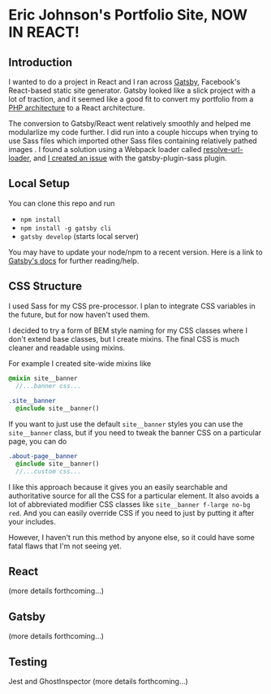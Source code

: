 # Eric Johnson's Portfolio Site, NOW IN REACT!

## Introduction

I wanted to do a project in React and I ran across [Gatsby](https://www.gatsbyjs.org/), Facebook's React-based 
static site generator. Gatsby looked like a slick project with a lot of traction, and it seemed like a good fit to 
convert my portfolio from a [PHP architecture](https://github.com/onetwothreebutter/ericdjohnson) to a React architecture.

The conversion to Gatsby/React went relatively smoothly and helped me modularlize my code further. I did run into a 
couple hiccups when trying to use Sass files which imported other Sass files containing relatively pathed images . 
I found a solution using a Webpack loader called [resolve-url-loader](https://github.com/bholloway/resolve-url-loader), 
and [I created an issue](https://github.com/gatsbyjs/gatsby/issues/3665) with the 
gatsby-plugin-sass plugin.


## Local Setup
You can clone this repo and run
* `npm install`
* `npm install -g gatsby cli`
* `gatsby develop` (starts local server)

You may have to update your node/npm to a recent version. Here is a link to [Gatsby's docs](https://www.gatsbyjs.org/docs)
for further reading/help.

## CSS Structure
I used Sass for my CSS pre-processor. I plan to integrate CSS variables in the future, but for now haven't used them.

I decided to try a form of BEM style naming for my CSS classes where I don't extend base classes, but I create mixins. 
The final CSS is much cleaner and readable using mixins.

For example I created site-wide mixins like
```sass
@mixin site__banner
  //...banner css...
  
.site__banner
  @include site__banner()
```
If you want to just use the default `site__banner` styles you can use the `site__banner` class, but if you need to tweak
the banner CSS on a particular page, you can do

```sass
.about-page__banner
  @include site__banner()
  //...custom css...
  ```
  
I like this approach because it gives you an easily searchable and authoritative source for all the CSS for a particular
 element. It also avoids a lot of abbreviated modifier CSS classes like `site__banner f-large no-bg red`. And you can easily
 override CSS if you need to just by putting it after your includes.
 
 However, I haven't run this method by anyone else, so it could have some fatal flaws that I'm not seeing yet.
 
 ## React
 (more details forthcoming...)
 
 ## Gatsby
 (more details forthcoming...)
 
 ## Testing
 Jest and GhostInspector (more details forthcoming...)

